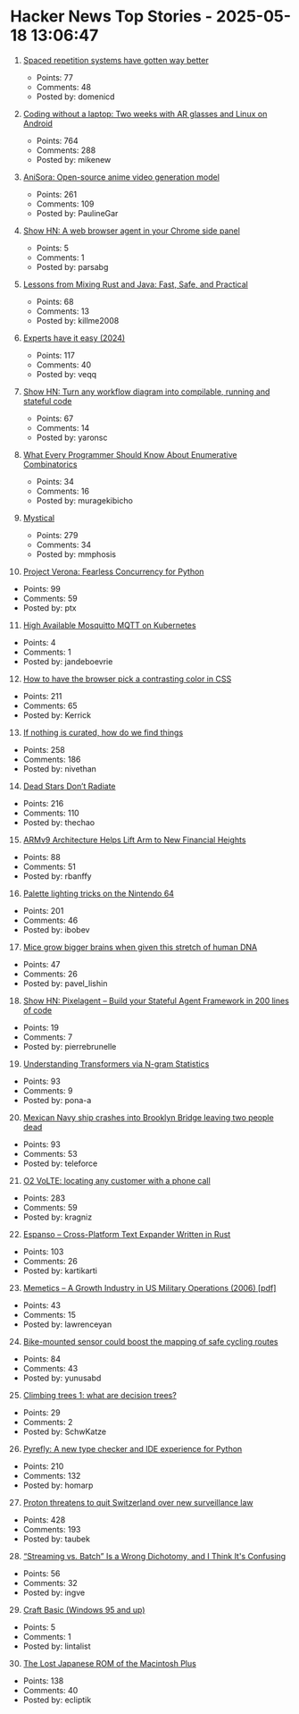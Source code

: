 # Hacker News Top Stories - 2025-05-18 13:06:47

1. [Spaced repetition systems have gotten way better](https://domenic.me/fsrs/)
   - Points: 77
   - Comments: 48
   - Posted by: domenicd

2. [Coding without a laptop: Two weeks with AR glasses and Linux on Android](https://holdtherobot.com/blog/2025/05/11/linux-on-android-with-ar-glasses/)
   - Points: 764
   - Comments: 288
   - Posted by: mikenew

3. [AniSora: Open-source anime video generation model](https://komiko.app/video/AniSora)
   - Points: 261
   - Comments: 109
   - Posted by: PaulineGar

4. [Show HN: A web browser agent in your Chrome side panel](https://github.com/parsaghaffari/browserbee)
   - Points: 5
   - Comments: 1
   - Posted by: parsabg

5. [Lessons from Mixing Rust and Java: Fast, Safe, and Practical](https://medium.com/@greptime/how-to-supercharge-your-java-project-with-rust-a-practical-guide-to-jni-integration-with-a-86f60e9708b8)
   - Points: 68
   - Comments: 13
   - Posted by: killme2008

6. [Experts have it easy (2024)](https://boydkane.com/essays/experts)
   - Points: 117
   - Comments: 40
   - Posted by: veqq

7. [Show HN: Turn any workflow diagram into compilable, running and stateful code](https://workflows.diagrid.io/)
   - Points: 67
   - Comments: 14
   - Posted by: yaronsc

8. [What Every Programmer Should Know About Enumerative Combinatorics](https://leetarxiv.substack.com/p/counting-integer-compositions)
   - Points: 34
   - Comments: 16
   - Posted by: muragekibicho

9. [Mystical](https://suberic.net/~dmm/projects/mystical/README.html)
   - Points: 279
   - Comments: 34
   - Posted by: mmphosis

10. [Project Verona: Fearless Concurrency for Python](https://microsoft.github.io/verona/pyrona.html)
   - Points: 99
   - Comments: 59
   - Posted by: ptx

11. [High Available Mosquitto MQTT on Kubernetes](https://raymii.org/s/tutorials/High_Available_Mosquitto_MQTT_Broker_on_Kubernetes.html)
   - Points: 4
   - Comments: 1
   - Posted by: jandeboevrie

12. [How to have the browser pick a contrasting color in CSS](https://webkit.org/blog/16929/contrast-color/)
   - Points: 211
   - Comments: 65
   - Posted by: Kerrick

13. [If nothing is curated, how do we find things](https://tadaima.bearblog.dev/if-nothing-is-curated-how-do-we-find-things/)
   - Points: 258
   - Comments: 186
   - Posted by: nivethan

14. [Dead Stars Don’t Radiate](https://johncarlosbaez.wordpress.com/2025/05/17/dead-stars-dont-radiate-and-shrink/)
   - Points: 216
   - Comments: 110
   - Posted by: thechao

15. [ARMv9 Architecture Helps Lift Arm to New Financial Heights](https://www.nextplatform.com/2025/05/12/armv9-architecture-helps-lift-arm-to-new-financial-heights/)
   - Points: 88
   - Comments: 51
   - Posted by: rbanffy

16. [Palette lighting tricks on the Nintendo 64](https://30fps.net/pages/palette-lighting-tricks-n64/)
   - Points: 201
   - Comments: 46
   - Posted by: ibobev

17. [Mice grow bigger brains when given this stretch of human DNA](https://www.nature.com/articles/d41586-025-01515-z)
   - Points: 47
   - Comments: 26
   - Posted by: pavel_lishin

18. [Show HN: Pixelagent – Build your Stateful Agent Framework in 200 lines of code](https://github.com/pixeltable/pixelagent)
   - Points: 19
   - Comments: 7
   - Posted by: pierrebrunelle

19. [Understanding Transformers via N-gram Statistics](https://arxiv.org/abs/2407.12034)
   - Points: 93
   - Comments: 9
   - Posted by: pona-a

20. [Mexican Navy ship crashes into Brooklyn Bridge leaving two people dead](https://www.theguardian.com/us-news/2025/may/18/mexican-navy-ship-hits-brooklyn-bridge-during-promotional-tour)
   - Points: 93
   - Comments: 53
   - Posted by: teleforce

21. [O2 VoLTE: locating any customer with a phone call](https://mastdatabase.co.uk/blog/2025/05/o2-expose-customer-location-call-4g/)
   - Points: 283
   - Comments: 59
   - Posted by: kragniz

22. [Espanso – Cross-Platform Text Expander Written in Rust](https://github.com/espanso/espanso)
   - Points: 103
   - Comments: 26
   - Posted by: kartikarti

23. [Memetics – A Growth Industry in US Military Operations (2006) [pdf]](https://apps.dtic.mil/sti/pdfs/ADA507172.pdf)
   - Points: 43
   - Comments: 15
   - Posted by: lawrenceyan

24. [Bike-mounted sensor could boost the mapping of safe cycling routes](https://newatlas.com/bicycles/proxicycle-bicycle-sensor-safe-cycling-routes/)
   - Points: 84
   - Comments: 43
   - Posted by: yunusabd

25. [Climbing trees 1: what are decision trees?](https://mathpn.com/posts/climbing-trees-1/)
   - Points: 29
   - Comments: 2
   - Posted by: SchwKatze

26. [Pyrefly: A new type checker and IDE experience for Python](https://engineering.fb.com/2025/05/15/developer-tools/introducing-pyrefly-a-new-type-checker-and-ide-experience-for-python/)
   - Points: 210
   - Comments: 132
   - Posted by: homarp

27. [Proton threatens to quit Switzerland over new surveillance law](https://www.techradar.com/vpn/vpn-privacy-security/we-would-be-less-confidential-than-google-proton-threatens-to-quit-switzerland-over-new-surveillance-law)
   - Points: 428
   - Comments: 193
   - Posted by: taubek

28. [“Streaming vs. Batch” Is a Wrong Dichotomy, and I Think It's Confusing](https://www.morling.dev/blog/streaming-vs-batch-wrong-dichotomy/)
   - Points: 56
   - Comments: 32
   - Posted by: ingve

29. [Craft Basic (Windows 95 and up)](https://www.lucidapogee.com/?page=craftbasic)
   - Points: 5
   - Comments: 1
   - Posted by: lintalist

30. [The Lost Japanese ROM of the Macintosh Plus](https://www.journaldulapin.com/2025/05/17/the-lost-japanese-rom-of-the-macintosh-plus-which-isnt-lost-anymore/)
   - Points: 138
   - Comments: 40
   - Posted by: ecliptik

